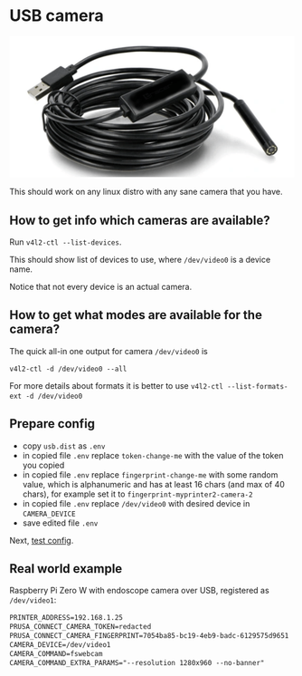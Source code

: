 # USB camera

![USB camera](./static/usb_cam.png)

This should work on any linux distro with any sane camera that you have.

## How to get info which cameras are available?

Run `v4l2-ctl --list-devices`.

This should show list of devices to use,  where `/dev/video0` is a device
name.

Notice that not every device is an actual camera.

## How to get what modes are available for the camera?

The quick all-in one output for camera `/dev/video0` is

```shell
v4l2-ctl -d /dev/video0 --all
```

For more details about formats it is better to use
`v4l2-ctl --list-formats-ext -d /dev/video0`

## Prepare config

- copy `usb.dist` as `.env`
- in copied file `.env` replace `token-change-me` with the value of the token
  you copied
- in copied file `.env` replace `fingerprint-change-me` with some random value,
  which is alphanumeric and has at least 16 chars (and max of 40 chars),
  for example set it to `fingerprint-myprinter2-camera-2`
- in copied file `.env` replace  `/dev/video0` with desired device in `CAMERA_DEVICE`
- save edited file `.env`

Next, [test config](./test.config.md).

## Real world example

Raspberry Pi Zero W with endoscope camera over USB, registered as `/dev/video1`:

<!-- markdownlint-disable line_length -->
```shell
PRINTER_ADDRESS=192.168.1.25
PRUSA_CONNECT_CAMERA_TOKEN=redacted
PRUSA_CONNECT_CAMERA_FINGERPRINT=7054ba85-bc19-4eb9-badc-6129575d9651
CAMERA_DEVICE=/dev/video1
CAMERA_COMMAND=fswebcam
CAMERA_COMMAND_EXTRA_PARAMS="--resolution 1280x960 --no-banner"
```
<!-- markdownlint-enable line_length -->
